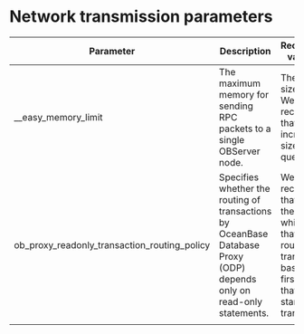# Network transmission parameters

| Parameter | Description | Recommended value/range |
|----------------------------------------------|---------------------------------|--------------------------------------------------|
| __easy_memory_limit | The maximum memory for sending RPC packets to a single OBServer node. | The default size is 4 GB. We recommend that you increase the size for large queries. |
| ob_proxy_readonly_transaction_routing_policy | Specifies whether the routing of transactions by OceanBase Database Proxy (ODP) depends only on read-only statements. | We recommend that you use the value False, which specifies that ODP routes a transaction based on the first statement that actually starts the transaction. |
|  |
